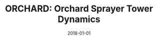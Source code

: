 ---
title: "ORCHARD: Orchard Sprayer Tower Dynamics"
logo: "ORCHARD.png"
description: "A software tool for simulating the nonlinear stochastic dynamics of an orchard sprayer tower. It provides insights into the stability and operational performance of agricultural spraying systems under dynamic and uncertain conditions. The tool helps engineers design more efficient and stable spraying mechanisms."
date: 2018-01-01
website: "https://americocunhajr.github.io/ORCHARD"
github: "https://github.com/americocunhajr/ORCHARD"
docs: 
download: "https://github.com/americocunhajr/ORCHARD/zipball/main"
layout: none
collection: software
---